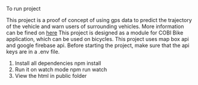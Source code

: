 To run project

This project is a proof of concept of using gps data to predict the trajectory of the vehicle and warn users of surrounding vehicles.
More information can be fined on [here](./Research%20Poster.pdf)
This project is designed as a module for COBI Bike application, which can be used on bicycles.
This project uses map box api and google firebase api.
Before starting the project, make sure that the api keys are in a .env file.

1. Install all dependencies
   npm install
2. Run it on watch mode
   npm run watch
3. View the html in public folder
